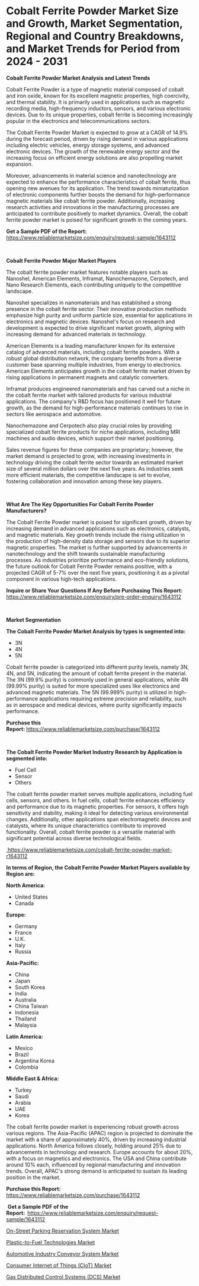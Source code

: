 <p><h1>Cobalt Ferrite Powder Market Size and Growth, Market Segmentation, Regional and Country Breakdowns, and Market Trends for Period from 2024 -  2031</h1></p><p><strong>Cobalt Ferrite Powder Market Analysis and Latest Trends</strong></p>
<p><p>Cobalt Ferrite Powder is a type of magnetic material composed of cobalt and iron oxide, known for its excellent magnetic properties, high coercivity, and thermal stability. It is primarily used in applications such as magnetic recording media, high-frequency inductors, sensors, and various electronic devices. Due to its unique properties, cobalt ferrite is becoming increasingly popular in the electronics and telecommunications sectors.</p><p>The Cobalt Ferrite Powder Market is expected to grow at a CAGR of 14.9% during the forecast period, driven by rising demand in various applications including electric vehicles, energy storage systems, and advanced electronic devices. The growth of the renewable energy sector and the increasing focus on efficient energy solutions are also propelling market expansion. </p><p>Moreover, advancements in material science and nanotechnology are expected to enhance the performance characteristics of cobalt ferrite, thus opening new avenues for its application. The trend towards miniaturization of electronic components further boosts the demand for high-performance magnetic materials like cobalt ferrite powder. Additionally, increasing research activities and innovations in the manufacturing processes are anticipated to contribute positively to market dynamics. Overall, the cobalt ferrite powder market is poised for significant growth in the coming years.</p></p>
<p><strong>Get a Sample PDF of the Report:&nbsp;</strong> <a href="https://www.reliablemarketsize.com/enquiry/request-sample/1643112?utm_campaign=1592&utm_medium=2&utm_source=Github&utm_content=ia&utm_term=23102024&utm_id=cobalt-ferrite-powder">https://www.reliablemarketsize.com/enquiry/request-sample/1643112</a></p>
<p>&nbsp;</p>
<p><strong>Cobalt Ferrite Powder Major Market Players</strong></p>
<p><p>The cobalt ferrite powder market features notable players such as Nanoshel, American Elements, Inframat, Nanochemazone, Cerpotech, and Nano Research Elements, each contributing uniquely to the competitive landscape.</p><p>Nanoshel specializes in nanomaterials and has established a strong presence in the cobalt ferrite sector. Their innovative production methods emphasize high purity and uniform particle size, essential for applications in electronics and magnetic devices. Nanoshel's focus on research and development is expected to drive significant market growth, aligning with increasing demand for advanced materials in technology.</p><p>American Elements is a leading manufacturer known for its extensive catalog of advanced materials, including cobalt ferrite powders. With a robust global distribution network, the company benefits from a diverse customer base spanning multiple industries, from energy to electronics. American Elements anticipates growth in the cobalt ferrite market driven by rising applications in permanent magnets and catalytic converters.</p><p>Inframat produces engineered nanomaterials and has carved out a niche in the cobalt ferrite market with tailored products for various industrial applications. The company's R&D focus has positioned it well for future growth, as the demand for high-performance materials continues to rise in sectors like aerospace and automotive.</p><p>Nanochemazone and Cerpotech also play crucial roles by providing specialized cobalt ferrite products for niche applications, including MRI machines and audio devices, which support their market positioning.</p><p>Sales revenue figures for these companies are proprietary; however, the market demand is projected to grow, with increasing investments in technology driving the cobalt ferrite sector towards an estimated market size of several million dollars over the next five years. As industries seek more efficient materials, the competitive landscape is set to evolve, fostering collaboration and innovation among these key players.</p></p>
<p>&nbsp;</p>
<p><strong>What Are The Key Opportunities For Cobalt Ferrite Powder Manufacturers?</strong></p>
<p><p>The Cobalt Ferrite Powder market is poised for significant growth, driven by increasing demand in advanced applications such as electronics, catalysts, and magnetic materials. Key growth trends include the rising utilization in the production of high-density data storage and sensors due to its superior magnetic properties. The market is further supported by advancements in nanotechnology and the shift towards sustainable manufacturing processes. As industries prioritize performance and eco-friendly solutions, the future outlook for Cobalt Ferrite Powder remains positive, with a projected CAGR of 5-7% over the next five years, positioning it as a pivotal component in various high-tech applications.</p></p>
<p><strong>Inquire or Share Your Questions If Any Before Purchasing This Report:</strong> <a href="https://www.reliablemarketsize.com/enquiry/pre-order-enquiry/1643112?utm_campaign=1592&utm_medium=2&utm_source=Github&utm_content=ia&utm_term=23102024&utm_id=cobalt-ferrite-powder">https://www.reliablemarketsize.com/enquiry/pre-order-enquiry/1643112</a></p>
<p>&nbsp;</p>
<p><strong>Market Segmentation</strong></p>
<p><strong>The Cobalt Ferrite Powder Market Analysis by types is segmented into:</strong></p>
<p><ul><li>3N</li><li>4N</li><li>5N</li></ul></p>
<p><p>Cobalt ferrite powder is categorized into different purity levels, namely 3N, 4N, and 5N, indicating the amount of cobalt ferrite present in the material. The 3N (99.9% purity) is commonly used in general applications, while 4N (99.99% purity) is suited for more specialized uses like electronics and advanced magnetic materials. The 5N (99.999% purity) is utilized in high-performance applications requiring extreme precision and reliability, such as in aerospace and medical devices, where purity significantly impacts performance.</p></p>
<p><strong>Purchase this Report:&nbsp;</strong><a href="https://www.reliablemarketsize.com/purchase/1643112?utm_campaign=1592&utm_medium=2&utm_source=Github&utm_content=ia&utm_term=23102024&utm_id=cobalt-ferrite-powder">https://www.reliablemarketsize.com/purchase/1643112</a></p>
<p>&nbsp;</p>
<p><strong>The Cobalt Ferrite Powder Market Industry Research by Application is segmented into:</strong></p>
<p><ul><li>Fuel Cell</li><li>Sensor</li><li>Others</li></ul></p>
<p><p>The cobalt ferrite powder market serves multiple applications, including fuel cells, sensors, and others. In fuel cells, cobalt ferrite enhances efficiency and performance due to its magnetic properties. For sensors, it offers high sensitivity and stability, making it ideal for detecting various environmental changes. Additionally, other applications span electromagnetic devices and catalysts, where its unique characteristics contribute to improved functionality. Overall, cobalt ferrite powder is a versatile material with significant potential across diverse technological fields.</p></p>
<p><a href="https://www.reliablemarketsize.com/cobalt-ferrite-powder-market-r1643112?utm_campaign=1592&utm_medium=2&utm_source=Github&utm_content=ia&utm_term=23102024&utm_id=cobalt-ferrite-powder">&nbsp;https://www.reliablemarketsize.com/cobalt-ferrite-powder-market-r1643112</a></p>
<p><strong>In terms of Region, the Cobalt Ferrite Powder Market Players available by Region are:</strong></p>
<p>
    <p> <strong> North America: </strong>
        <ul>
            <li>United States</li>
            <li>Canada</li>
        </ul>
        </p> 
    <p> <strong> Europe: </strong>
        <ul>
            <li>Germany</li>
            <li>France</li>
            <li>U.K.</li>
            <li>Italy</li>
            <li>Russia</li>
        </ul>
        </p> 
    <p> <strong> Asia-Pacific: </strong>
        <ul>
            <li>China</li>
            <li>Japan</li>
            <li>South Korea</li>
            <li>India</li>
            <li>Australia</li>
            <li>China Taiwan</li>
            <li>Indonesia</li>
            <li>Thailand</li>
            <li>Malaysia</li>
        </ul>
        </p> 
    <p> <strong> Latin America: </strong>
        <ul>
            <li>Mexico</li>
            <li>Brazil</li>
            <li>Argentina Korea</li>
            <li>Colombia</li>
        </ul>
        </p> 
    <p> <strong> Middle East & Africa: </strong>
        <ul>
            <li>Turkey</li>
            <li>Saudi</li>
            <li>Arabia</li>
            <li>UAE</li>
            <li>Korea</li>
        </ul>
    </p>
    </p>
<p><p>The cobalt ferrite powder market is experiencing robust growth across various regions. The Asia-Pacific (APAC) region is projected to dominate the market with a share of approximately 40%, driven by increasing industrial applications. North America follows closely, holding around 25% due to advancements in technology and research. Europe accounts for about 20%, with a focus on magnetics and electronics. The USA and China contribute around 10% each, influenced by regional manufacturing and innovation trends. Overall, APAC's strong demand is anticipated to sustain its leading position in the market.</p></p>
<p><strong>Purchase this Report: </strong><a href="https://www.reliablemarketsize.com/purchase/1643112?utm_campaign=1592&utm_medium=2&utm_source=Github&utm_content=ia&utm_term=23102024&utm_id=cobalt-ferrite-powder">https://www.reliablemarketsize.com/purchase/1643112</a></p>
<p>&nbsp;<strong>Get a Sample PDF of the Report:&nbsp;&nbsp;</strong><a href="https://www.reliablemarketsize.com/enquiry/request-sample/1643112?utm_campaign=1592&utm_medium=2&utm_source=Github&utm_content=ia&utm_term=23102024&utm_id=cobalt-ferrite-powder">https://www.reliablemarketsize.com/enquiry/request-sample/1643112</a></p>
<p><strong></strong></p>
<p><p><a href="https://www.linkedin.com/pulse/on-street-parking-reservation-system-market-regional-outlook-i87ee?utm_campaign=1592&utm_medium=2&utm_source=Github&utm_content=ia&utm_term=23102024&utm_id=cobalt-ferrite-powder">On-Street Parking Reservation System Market</a></p><p><a href="https://www.linkedin.com/pulse/plastic-to-fuel-technologies-market-size-share-trends-0yb4e?utm_campaign=1592&utm_medium=2&utm_source=Github&utm_content=ia&utm_term=23102024&utm_id=cobalt-ferrite-powder">Plastic-to-Fuel Technologies Market</a></p><p><a href="https://github.com/NargisHussain432/Market-Research-Report-List-1/blob/main/automotive-industry-conveyor-system-market.md?utm_campaign=1592&utm_medium=2&utm_source=Github&utm_content=ia&utm_term=23102024&utm_id=cobalt-ferrite-powder">Automotive Industry Conveyor System Market</a></p><p><a href="https://www.linkedin.com/pulse/consumer-internet-things-ciot-landscape-product-spectrum-pw9fe?utm_campaign=1592&utm_medium=2&utm_source=Github&utm_content=ia&utm_term=23102024&utm_id=cobalt-ferrite-powder">Consumer Internet of Things (CIoT) Market</a></p><p><a href="https://www.linkedin.com/pulse/global-gas-distributed-control-systems-dcs-market-landscape-aomge?utm_campaign=1592&utm_medium=2&utm_source=Github&utm_content=ia&utm_term=23102024&utm_id=cobalt-ferrite-powder">Gas Distributed Control Systems (DCS) Market</a></p></p>